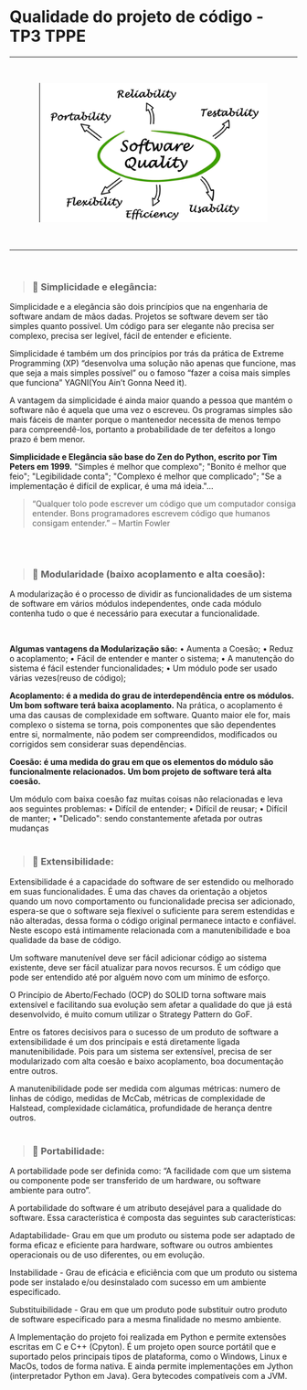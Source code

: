 #  Qualidade do projeto de código - TP3 TPPE
---
<br />
<p align="center"> <img src="../images/quality_software.png" width="400"></p>
<br />

---
<br />

> ### 📌 **Simplicidade e elegância:**

Simplicidade e a elegância são dois princípios que na engenharia de software andam de mãos dadas. Projetos se software devem ser tão simples quanto possível. Um código para ser elegante não precisa ser complexo, precisa ser legível, fácil de entender e eficiente.


Simplicidade é também um dos princípios por trás da prática de Extreme Programming (XP) “desenvolva uma solução não apenas que funcione, mas que seja a mais simples possível” ou o famoso “fazer a coisa mais simples que funciona” YAGNI(You Ain’t Gonna Need it).

A vantagem da simplicidade é ainda maior quando a pessoa que mantém o software não é aquela que uma vez o escreveu. Os programas simples são mais fáceis de manter porque o mantenedor necessita de menos tempo para compreendê-los, portanto a probabilidade de ter defeitos a longo prazo é bem menor.
<br />

**Simplicidade e Elegância são base do Zen do Python, escrito por Tim Peters em 1999.**
"Simples é melhor que complexo";
"Bonito é melhor que feio";
"Legibilidade conta";
"Complexo é melhor que complicado";
"Se a implementação é difícil de explicar, é uma má ideia."...


>“Qualquer tolo pode escrever um código que um computador consiga entender. Bons programadores escrevem código que humanos consigam entender.” – Martin Fowler

<br />
<br />

  > ### 📌 **Modularidade (baixo acoplamento e alta coesão):**


A modularização é o processo de dividir as funcionalidades de um sistema de software em vários módulos independentes, onde cada módulo contenha tudo o que é necessário para executar a funcionalidade.

<br />

**Algumas vantagens da Modularização são:**
• Aumenta a Coesão;
• Reduz o acoplamento;
• Fácil de entender e manter o sistema;
• A manutenção do sistema é fácil estender funcionalidades;
• Um módulo pode ser usado várias vezes(reuso de código);

**Acoplamento: é a medida do grau de interdependência entre os módulos. Um bom software terá baixa acoplamento.**
Na prática, o acoplamento é uma das causas de complexidade em software. Quanto maior ele for, mais complexo o sistema se torna, pois componentes que são dependentes entre si, normalmente, não podem ser compreendidos, modificados ou corrigidos sem considerar suas dependências.
<br />


**Coesão: é uma medida do grau em que os elementos do módulo são funcionalmente relacionados. Um bom projeto de software terá alta coesão.**

Um módulo com baixa coesão faz muitas coisas não relacionadas e leva aos seguintes problemas:
• Difícil de entender;
• Difícil de reusar;
• Difícil de manter;
• "Delicado": sendo constantemente afetada por outras mudanças
<br />
<br />

> ### 📌 **Extensibilidade:**
Extensibilidade é a capacidade do software de ser estendido ou melhorado em suas funcionalidades. É uma das chaves da orientação a objetos quando um novo comportamento ou funcionalidade precisa ser adicionado, espera-se que o software seja flexível o suficiente para serem estendidas e não alteradas, dessa forma o código original permanece intacto e confiável. Neste escopo está intimamente relacionada com a manutenibilidade e boa qualidade da base de código.

Um software manutenível deve ser fácil adicionar código ao sistema existente, deve ser fácil atualizar para novos recursos. É um código que pode ser entendido até por alguém novo com um mínimo de esforço. 

O Princípio de Aberto/Fechado (OCP) do SOLID torna software mais extensível e facilitando sua evolução sem afetar a qualidade do que já está desenvolvido, é muito comum utilizar o Strategy Pattern do GoF.

Entre os fatores decisivos para o sucesso de um produto de software a extensibilidade é um dos principais e está diretamente ligada manutenibilidade. Pois para um sistema ser extensível, precisa de ser modularizado com alta coesão e baixo acoplamento, boa documentação entre outros.

A manutenibilidade pode ser medida com algumas métricas: numero de linhas de código, medidas de McCab, métricas de complexidade de Halstead, complexidade ciclamática, profundidade de herança dentre outros.
<br />
<br />

> ### 📌 **Portabilidade:**
A portabilidade pode ser definida como: “A facilidade com que um sistema ou componente pode ser transferido de um hardware, ou software ambiente para outro”.


A portabilidade do software é um atributo desejável para a qualidade do software. Essa característica é composta das seguintes sub características:

Adaptabilidade- Grau em que um produto ou sistema pode ser adaptado de forma eficaz e eficiente para hardware, software ou outros ambientes operacionais ou de uso diferentes, ou em evolução.

Instabilidade - Grau de eficácia e eficiência com que um produto ou sistema pode ser instalado e/ou desinstalado com sucesso em um ambiente especificado.

Substituibilidade - Grau em que um produto pode substituir outro produto de software especificado para a mesma finalidade no mesmo ambiente.


A Implementação do projeto foi realizada em Python e permite extensões escritas em C e C++ (Cpyton). É um projeto open source portátil que e suportado pelos principais tipos de plataforma, como o Windows, Linux e MacOs, todos de forma nativa. E ainda permite implementações em Jython (interpretador Python em Java). Gera bytecodes compatíveis com a JVM.
